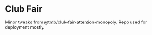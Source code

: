 # Club Fair

Minor tweaks from [@tmb/club-fair-attention-monopoly](https://github.com/tmb/club-fair-attention-monopoly). Repo used for deployment mostly.
